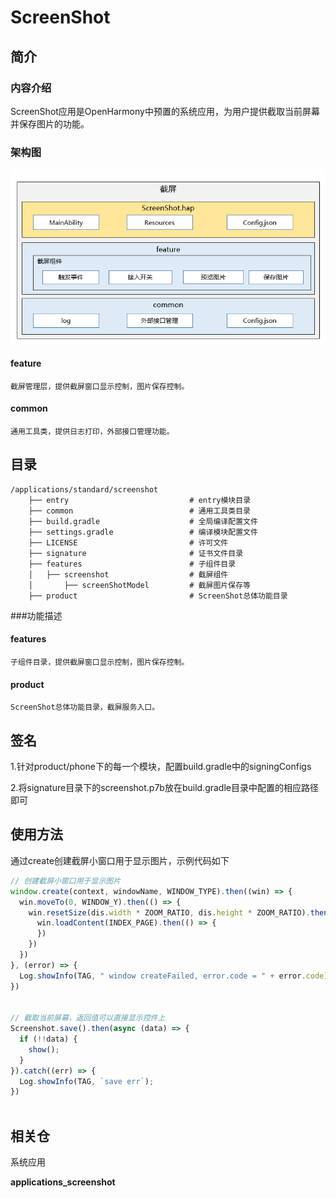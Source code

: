 # ScreenShot

## 简介

### 内容介绍
ScreenShot应用是OpenHarmony中预置的系统应用，为用户提供截取当前屏幕并保存图片的功能。

### 架构图

![](figures/cn_diagram.png)

#### feature
    截屏管理层，提供截屏窗口显示控制，图片保存控制。
#### common
    通用工具类，提供日志打印，外部接口管理功能。

## 目录

```
/applications/standard/screenshot
    ├── entry                           # entry模块目录
    ├── common                          # 通用工具类目录
    ├── build.gradle                    # 全局编译配置文件
    ├── settings.gradle                 # 编译模块配置文件
    ├── LICENSE                         # 许可文件
    ├── signature                       # 证书文件目录
    ├── features                        # 子组件目录
    │   ├── screenshot                  # 截屏组件   
    │       ├── screenShotModel         # 截屏图片保存等   
    ├── product                         # ScreenShot总体功能目录
```

###功能描述
#### features
    子组件目录，提供截屏窗口显示控制，图片保存控制。

#### product
    ScreenShot总体功能目录，截屏服务入口。

## 签名
1.针对product/phone下的每一个模块，配置build.gradle中的signingConfigs

2.将signature目录下的screenshot.p7b放在build.gradle目录中配置的相应路径即可


## 使用方法

通过create创建截屏小窗口用于显示图片，示例代码如下

```js
// 创建截屏小窗口用于显示图片
window.create(context, windowName, WINDOW_TYPE).then((win) => {
  win.moveTo(0, WINDOW_Y).then(() => {
    win.resetSize(dis.width * ZOOM_RATIO, dis.height * ZOOM_RATIO).then(() => {
      win.loadContent(INDEX_PAGE).then(() => {
      })
    })
  })
}, (error) => {
  Log.showInfo(TAG, " window createFailed, error.code = " + error.code)
})


// 截取当前屏幕，返回值可以直接显示控件上
Screenshot.save().then(async (data) => {
  if (!!data) {
    show();
  }
}).catch((err) => {
  Log.showInfo(TAG, `save err`);
})
    
```

## 相关仓

系统应用

**applications\_screenshot**